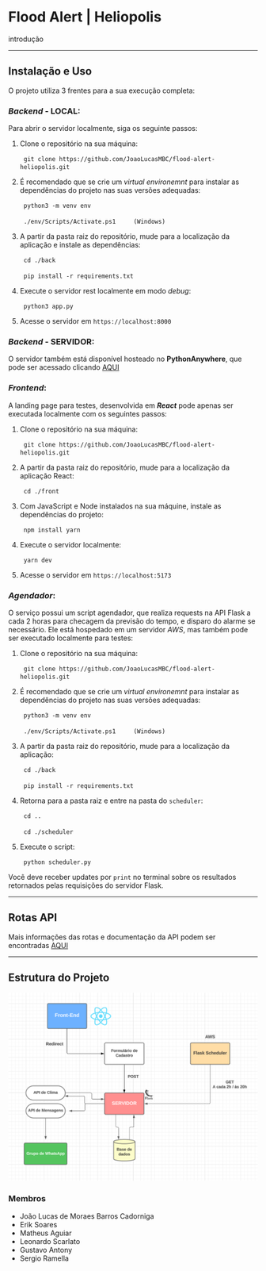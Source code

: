 # Flood Alert | Heliopolis

introdução

---

## **Instalação e Uso**

O projeto utiliza 3 frentes para a sua execução completa:

### *Backend* - LOCAL:

Para abrir o servidor localmente, siga os seguinte passos:

1. Clone o repositório na sua máquina:
    
        git clone https://github.com/JoaoLucasMBC/flood-alert-heliopolis.git

2. É recomendado que se crie um *virtual environemnt* para instalar as dependências do projeto nas suas versões adequadas:

        python3 -m venv env
        
        ./env/Scripts/Activate.ps1     (Windows)

3. A partir da pasta raiz do repositório, mude para a localização da aplicação e instale as dependências:

        cd ./back
        
        pip install -r requirements.txt

4. Execute o servidor rest localmente em modo *debug*:

        python3 app.py

5. Acesse o servidor em `https://localhost:8000`

### *Backend* - SERVIDOR:

O servidor também está disponível hosteado no **PythonAnywhere**, que pode ser acessado clicando [AQUI](https://eriksoaress.pythonanywhere.com)

### *Frontend*:

A landing page para testes, desenvolvida em ***React*** pode apenas ser executada localmente com os seguintes passos:

1. Clone o repositório na sua máquina:
    
        git clone https://github.com/JoaoLucasMBC/flood-alert-heliopolis.git

2. A partir da pasta raiz do repositório, mude para a localização da aplicação React:

        cd ./front

3. Com JavaScript e Node instalados na sua máquine, instale as dependências do projeto:

        npm install yarn

4. Execute o servidor localmente:

        yarn dev

5. Acesse o servidor em `https://localhost:5173`

### *Agendador*:

O serviço possui um script agendador, que realiza requests na API Flask a cada 2 horas para checagem da previsão do tempo, e disparo do alarme se necessário. Ele está hospedado em um servidor *AWS*, mas também pode ser executado localmente para testes:

1. Clone o repositório na sua máquina:
    
        git clone https://github.com/JoaoLucasMBC/flood-alert-heliopolis.git

2. É recomendado que se crie um *virtual environemnt* para instalar as dependências do projeto nas suas versões adequadas:

        python3 -m venv env
        
        ./env/Scripts/Activate.ps1     (Windows)

3. A partir da pasta raiz do repositório, mude para a localização da aplicação:

        cd ./back
        
        pip install -r requirements.txt

4. Retorna para a pasta raiz e entre na pasta do `scheduler`:

        cd ..
        
        cd ./scheduler

5. Execute o script:

        python scheduler.py

Você deve receber updates por `print` no terminal sobre os resultados retornados pelas requisições do servidor Flask.

---

## **Rotas API**

Mais informações das rotas e documentação da API podem ser encontradas [AQUI](/back/README.md)

---

## **Estrutura do Projeto**

<!-- imagem da pasta assets -->
![estrutura](/assets/diagrama.png)

### Membros

* João Lucas de Moraes Barros Cadorniga  
* Erik Soares  
* Matheus Aguiar  
* Leonardo Scarlato  
* Gustavo Antony  
* Sergio Ramella
